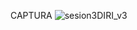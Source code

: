 CAPTURA
![sesion3DIRI_v3](https://github.com/user-attachments/assets/ca073806-46e4-4479-bcb9-a49459628440)

